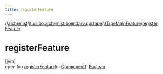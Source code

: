 ```yaml
---
title: registerFeature
---
```

//[alchemist](../../../index.html)/[it.unibo.alchemist.boundary.gui.tape](../index.html)/[JTapeMainFeature](index.html)/[registerFeature](register-feature.html)



# registerFeature



[jvm]\
open fun [registerFeature](register-feature.html)(c: [Component](https://docs.oracle.com/javase/8/docs/api/java/awt/Component.html)): [Boolean](https://kotlinlang.org/api/latest/jvm/stdlib/kotlin/-boolean/index.html)




